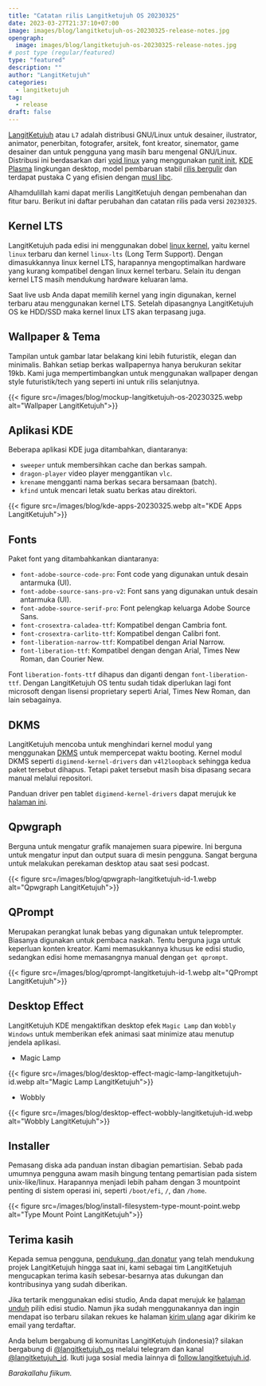 ```yaml
---
title: "Catatan rilis Langitketujuh OS 20230325"
date: 2023-03-27T21:37:10+07:00
image: images/blog/langitketujuh-os-20230325-release-notes.jpg
opengraph:
  image: images/blog/langitketujuh-os-20230325-release-notes.jpg
# post type (regular/featured)
type: "featured"
description: ""
author: "LangitKetujuh"
categories:
  - langitketujuh
tag:
  - release
draft: false
---
```


[LangitKetujuh](https://langitketujuh.id) atau `L7` adalah distribusi GNU/Linux untuk desainer, ilustrator, animator, penerbitan, fotografer, arsitek, font kreator, sinemator, game desainer dan untuk pengguna yang masih baru mengenal GNU/Linux. Distribusi ini berdasarkan dari [void linux](https://voidlinux.org) yang menggunakan [runit init](http://smarden.org/runit/), [KDE Plasma](https://kde.org/plasma-desktop) lingkungan desktop, model pembaruan stabil [rilis bergulir](https://id.wikipedia.org/wiki/Rilis_bergulir) dan terdapat pustaka C yang efisien dengan [musl libc](https://www.musl-libc.org).

Alhamdulillah kami dapat merilis LangitKetujuh dengan pembenahan dan fitur baru. Berikut ini daftar perubahan dan catatan rilis pada versi `20230325`.

## Kernel LTS

LangitKetujuh pada edisi ini menggunakan dobel [linux kernel](https://www.kernel.org/category/releases.html), yaitu kernel `linux` terbaru dan kernel `linux-lts` (Long Term Support). Dengan dimasukkannya linux kernel LTS, harapannya mengoptimalkan hardware yang kurang kompatibel dengan linux kernel terbaru. Selain itu dengan kernel LTS masih mendukung hardware keluaran lama.

Saat live usb Anda dapat memilih kernel yang ingin digunakan, kernel terbaru atau menggunakan kernel LTS. Setelah dipasangnya LangitKetujuh OS ke HDD/SSD maka kernel linux LTS akan terpasang juga.

## Wallpaper & Tema

Tampilan untuk gambar latar belakang kini lebih futuristik, elegan dan minimalis. Bahkan setiap berkas wallpapernya hanya berukuran sekitar 19kb. Kami juga mempertimbangkan untuk menggunakan wallpaper dengan style futuristik/tech yang seperti ini untuk rilis selanjutnya.

{{< figure src=/images/blog/mockup-langitketujuh-os-20230325.webp alt="Wallpaper LangitKetujuh">}}

## Aplikasi KDE

Beberapa aplikasi KDE juga ditambahkan, diantaranya:
* `sweeper` untuk membersihkan cache dan berkas sampah.
* `dragon-player` video player menggantikan `vlc`.
* `krename` mengganti nama berkas secara bersamaan (batch).
* `kfind` untuk mencari letak suatu berkas atau direktori.

{{< figure src=/images/blog/kde-apps-20230325.webp alt="KDE Apps LangitKetujuh">}}

## Fonts

Paket font yang ditambahkankan diantaranya:
* `font-adobe-source-code-pro`: Font code yang digunakan untuk desain antarmuka (UI).
* `font-adobe-source-sans-pro-v2`: Font sans yang digunakan untuk desain antarmuka (UI).
* `font-adobe-source-serif-pro`: Font pelengkap keluarga Adobe Source Sans.
* `font-crosextra-caladea-ttf`: Kompatibel dengan Cambria font.
* `font-crosextra-carlito-ttf`: Kompatibel dengan Calibri font.
* `font-liberation-narrow-ttf`: Kompatibel dengan Arial Narrow.
* `font-liberation-ttf`: Kompatibel dengan dengan Arial, Times New Roman, dan Courier New.

Font `liberation-fonts-ttf` dihapus dan diganti dengan `font-liberation-ttf`. Dengan LangitKetujuh OS tentu sudah tidak diperlukan lagi font microsoft dengan lisensi proprietary seperti Arial, Times New Roman, dan lain sebagainya.

## DKMS

LangitKetujuh mencoba untuk menghindari kernel modul yang menggunakan [DKMS](https://github.com/dell/dkms) untuk mempercepat waktu booting. Kernel modul DKMS seperti `digimend-kernel-drivers` dan `v4l2loopback` sehingga kedua paket tersebut dihapus. Tetapi paket tersebut masih bisa dipasang secara manual melalui repositori.

Panduan driver pen tablet `digimend-kernel-drivers` dapat merujuk ke [halaman ini](https://panduan.langitketujuh.id/konfigurasi/driver/pen-tablet/digimend.html).

## Qpwgraph

Berguna untuk mengatur grafik manajemen suara pipewire. Ini berguna untuk mengatur input dan output suara di mesin pengguna. Sangat berguna untuk melakukan perekaman desktop atau saat sesi podcast.

{{< figure src=/images/blog/qpwgraph-langitketujuh-id-1.webp alt="Qpwgraph LangitKetujuh">}}

## QPrompt

Merupakan perangkat lunak bebas yang digunakan untuk teleprompter. Biasanya digunakan untuk pembaca naskah. Tentu berguna juga untuk keperluan konten kreator. Kami memasukkannya khusus ke edisi studio, sedangkan edisi home memasangnya manual dengan `get qprompt`.

{{< figure src=/images/blog/qprompt-langitketujuh-id-1.webp alt="QPrompt LangitKetujuh">}}

## Desktop Effect

LangitKetujuh KDE mengaktifkan desktop efek `Magic Lamp` dan `Wobbly Windows` untuk memberikan efek animasi saat minimize atau menutup jendela aplikasi.

* Magic Lamp

{{< figure src=/images/blog/desktop-effect-magic-lamp-langitketujuh-id.webp alt="Magic Lamp LangitKetujuh">}}

* Wobbly

{{< figure src=/images/blog/desktop-effect-wobbly-langitketujuh-id.webp alt="Wobbly LangitKetujuh">}}

## Installer

Pemasang diska ada panduan instan dibagian pemartisian. Sebab pada umumnya pengguna awam masih bingung tentang pemartisian pada sistem unix-like/linux. Harapannya menjadi lebih paham dengan 3 mountpoint penting di sistem operasi ini, seperti `/boot/efi`, `/`, dan `/home`.

{{< figure src=/images/blog/install-filesystem-type-mount-point.webp alt="Type Mount Point LangitKetujuh">}}

## Terima kasih

Kepada semua pengguna, [pendukung, dan donatur](../../supporter) yang telah mendukung projek LangitKetujuh hingga saat ini, kami sebagai tim LangitKetujuh mengucapkan terima kasih sebesar-besarnya atas dukungan dan kontribusinya yang sudah diberikan.

Jika tertarik menggunakan edisi studio, Anda dapat merujuk ke [halaman unduh](../../os/download) pilih edisi studio. Namun jika sudah menggunakannya dan ingin mendapat iso terbaru silakan rekues ke halaman [kirim ulang](../../os/resend) agar dikirim ke email yang terdaftar.

Anda belum bergabung di komunitas LangitKetujuh (indonesia)? silakan bergabung di [@langitketujuh_os](https://t.me/langitketujuh_os) melalui telegram dan kanal [@langitketujuh_id](https://t.me/langitketujuh_id). Ikuti juga sosial media lainnya di [follow.langitketujuh.id](https://follow.langitketujuh.id).

_Barakallahu fiikum._
